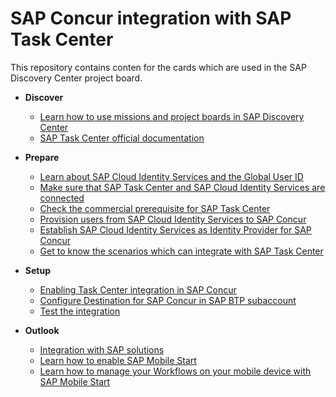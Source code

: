 # SAP Concur integration with SAP Task Center

This repository contains conten for the cards which are used in the SAP Discovery Center project board.

- **Discover**
   - [Learn how to use missions and project boards in SAP Discovery Center](learn-how-missions-and-project-boards-in-dc.md)
   - [SAP Task Center official documentation](sap-task-center-documentation.md)

- **Prepare**

   - [Learn about SAP Cloud Identity Services and the Global User ID](learn-about-sap-cloud-identity-services.md)
   - [Make sure that SAP Task Center and SAP Cloud Identity Services are connected](sap-task-center-and-sap-cloud-identity-services.md)
   - [Check the commercial prerequisite for SAP Task Center](check-commercial-prereq-for-sap-task-center.md)
   - [Provision users from SAP Cloud Identity Services to SAP Concur](ips-integration.md)
   - [Establish SAP Cloud Identity Services as Identity Provider for SAP Concur](ias-integration.md)
   - [Get to know the scenarios which can integrate with SAP Task Center](scenarios-for-concur.md)

- **Setup**

    - [Enabling Task Center integration in SAP Concur](concur-configuration.md)
    - [Configure Destination for SAP Concur in SAP BTP subaccount](update-concur-destination.md)
    - [Test the integration](test-setup-with-concur.md)

- **Outlook**

    - [Integration with SAP solutions](integration-with-sap-solutions.md)
    - [Learn how to enable SAP Mobile Start](How-to-enable-mobile-start.md)
    - [Learn how to manage your Workflows on your mobile device with SAP Mobile Start](integrate-task-center-with-mobile-start.md)
